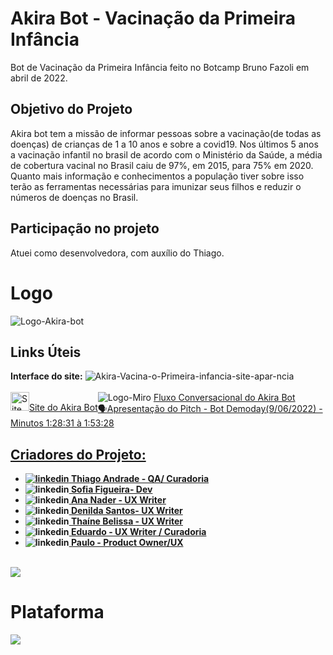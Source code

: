 # <h1>Akira Bot - Vacinação da Primeira Infância</h1> 
Bot de Vacinação da Primeira Infância feito no Botcamp Bruno Fazoli em abril de 2022.  

<h2>Objetivo do Projeto</h2>

Akira bot tem a missão de informar pessoas sobre a vacinação(de todas as doenças) de crianças de 1 a 10 anos e sobre a covid19. Nos últimos 5 anos a vacinação infantil no brasil de acordo com o Ministério da Saúde, a média de cobertura vacinal no Brasil caiu de 97%, em 2015, para 75% em 2020. Quanto mais informação e conhecimentos a população tiver sobre isso terão as ferramentas necessárias para imunizar seus filhos e reduzir o números de doenças no Brasil.

<h2>Participação no projeto</h2>

Atuei como desenvolvedora, com auxílio do Thiago. 

<h1>Logo</h1>
<img src="https://i.ibb.co/VLgGt4f/Akira-logo.png" alt="Logo-Akira-bot">

<h2>Links Úteis</h2>
<section>
    <b>Interface do site:</b>    
<img src="https://i.ibb.co/YLvTx2f/Akira-Vacina-o-Primeira-infancia-site-apar-ncia.png" alt="Akira-Vacina-o-Primeira-infancia-site-apar-ncia" border="0"></a>
<br><br>
<div>
<div style="float:left;">
    <span style="display:inline;"><img src="https://i.ibb.co/Gcx9Yx3/site.png" height="30px" width="30px" alt="Site"><a href="https://sites.google.com/view/akira-bot/in%C3%ADcio" target="_blank">Site do Akira Bot</a></span>
    </div>
    <span style="display:inline;"><img src="https://i.ibb.co/Wvv7sC8/miro.png" alt=Logo-Miro> <a href="https://miro.com/app/board/uXjVO6BEX2k=/?share_link_id=140594661238" target="_blank">Fluxo Conversacional do Akira Bot</span>
</div>
      <span style="display:inline;"><a href="https://youtu.be/TwDxgQewRp4?t=5293">🗣️Apresentação do Pitch - Bot Demoday(9/06/2022) - Minutos 1:28:31 à 1:53:28</span></div>
</section>
<section>
 <h1>Criadores do Projeto:</h1>   
<b><ul>    
<li><img src="https://i.ibb.co/4W8WfBk/linkedin.png" alt="linkedin"><a href="https://www.linkedin.com/in/thiago-andrade-borges/" target="_blank">                      Thiago Andrade - QA/ Curadoria</a><br>
<li><img src="https://i.ibb.co/4W8WfBk/linkedin.png" alt="linkedin"><a href="https://www.linkedin.com/in/sofiabfigueira/">  Sofia Figueira- Dev    </a><br>
<li><img src="https://i.ibb.co/4W8WfBk/linkedin.png" alt="linkedin"><a href="https://www.linkedin.com/in/anap-nader/">      Ana Nader - UX Writer  </a><br>
<li><img src="https://i.ibb.co/4W8WfBk/linkedin.png" alt="linkedin"><a href="https://www.linkedin.com/in/denildasantos/">   Denilda Santos- UX Writer</a><br>
<li><img src="https://i.ibb.co/4W8WfBk/linkedin.png" alt="linkedin"><a href="https://www.linkedin.com/in/thaine-belissa/">  Thaíne Belissa - UX Writer</a><br>
<li><img src="https://i.ibb.co/4W8WfBk/linkedin.png" alt="linkedin"><a href="https://www.linkedin.com/in/edeproft/">        Eduardo - UX Writer / Curadoria</a><br>
<li><img src="https://i.ibb.co/4W8WfBk/linkedin.png" alt="linkedin"><a href="https://www.linkedin.com/in/paulo-humberto-moreira-62b73114/"> Paulo - Product Owner/UX </a>
</b></ul>
<br>
<img src="https://i.ibb.co/fHZkXbN/Vacina-o-akira-chatbot-imagem-pessoas.png">
</section>
<h1>Plataforma</h1>

<img src="https://www.gstatic.com/dialogflow-console/common/assets/img/logo-es.png">


